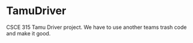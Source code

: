 # TamuDriver
CSCE 315 Tamu Driver project. We have to use another teams trash code and make it good.
